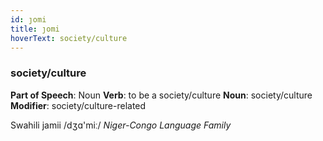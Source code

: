```yaml
---
id: ȷomi
title: ȷomi
hoverText: society/culture
---
```


### society/culture

**Part of Speech**: Noun
**Verb**: to be a society/culture
**Noun**: society/culture
**Modifier**: society/culture-related

Swahili jamii /dʒɑ'miː/
*Niger-Congo Language Family*